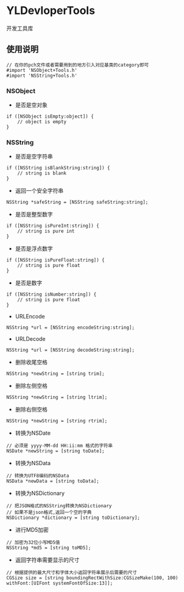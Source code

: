 YLDevloperTools
===
开发工具库
## 使用说明
```objc
// 在你的pch文件或者需要用到的地方引入对应基类的category即可
#import 'NSObject+Tools.h'
#import 'NSString+Tools.h'
```

### NSObject
* 是否是空对象
```objc
if ([NSObject isEmpty:object]) {
	// object is empty
}
```
### NSString
* 是否是空字符串
```objc
if ([NSString isBlankString:string]) {
	// string is blank
}
```
* 返回一个安全字符串
```objc
NSString *safeString = [NSString safeString:string];
```
* 是否是整型数字
```objc
if ([NSString isPureInt:string]) {
	// string is pure int
}
```
* 是否是浮点数字
```objc
if ([NSString isPureFloat:string]) {
	// string is pure float
}
```
* 是否是数字
```objc
if ([NSString isNumber:string]) {
	// string is pure float
}
```
* URLEncode
```objc
NSString *url = [NSString encodeString:string];
```
* URLDecode
```objc
NSString *url = [NSString decodeString:string];
```
* 删除收尾空格
```objc
NSString *newString = [string trim];
```
* 删除左侧空格
```objc
NSString *newString = [string ltrim];
```
* 删除右侧空格
```objc
NSString *newString = [string rtrim];
```
* 转换为NSDate
```objc
// 必须是 yyyy-MM-dd HH:ii:mm 格式的字符串
NSDate *newString = [string toDate];
```
* 转换为NSData
```objc
// 转换为UTF8编码的NSData
NSData *newData = [string toData];
```
* 转换为NSDictionary
```objc
// 把JSON格式的NSString转换为NSDictionary
// 如果不是json格式,返回一个空的字典
NSDictionary *dictionary = [string toDictionary];
```
* 进行MD5加密
```objc
// 加密为32位小写MD5值
NSString *md5 = [string toMD5];
```
* 返回字符串需要显示的尺寸
```objc
// 根据提供的最大尺寸和字体大小返回字符串展示后需要的尺寸
CGSize size = [string boundingRectWithSize:CGSizeMake(100, 100) withFont:[UIFont systemFontOfSize:13]];
```
